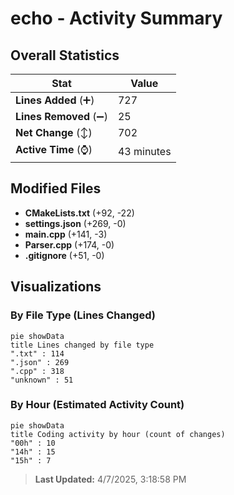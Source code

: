# echo - Activity Summary 

## Overall Statistics

| Stat                   | Value                                                             |
| ---------------------- | ----------------------------------------------------------------- |
| **Lines Added** (➕)   | 727                                          |
| **Lines Removed** (➖) | 25                                        |
| **Net Change** (↕)    | 702                |
| **Active Time** (⌚)   | 43 minutes |


## Modified Files
- **CMakeLists.txt** (+92, -22)
- **settings.json** (+269, -0)
- **main.cpp** (+141, -3)
- **Parser.cpp** (+174, -0)
- **.gitignore** (+51, -0)

## Visualizations

### By File Type (Lines Changed)

```mermaid
pie showData
title Lines changed by file type
".txt" : 114
".json" : 269
".cpp" : 318
"unknown" : 51
```

### By Hour (Estimated Activity Count)

```mermaid
pie showData
title Coding activity by hour (count of changes)
"00h" : 10
"14h" : 15
"15h" : 7
```


> **Last Updated:** 4/7/2025, 3:18:58 PM